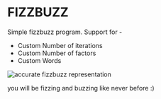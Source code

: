 <h1>FIZZBUZZ</h1>
<p>Simple fizzbuzz program. Support for - </p>
<ul>
  <li>Custom Number of iterations</li>
  <li>Custom Number of factors</li>
  <li>Custom Words</li>
</ul>

<img src = "https://i.pinimg.com/474x/9e/43/a2/9e43a2f821c8bc3abc9bb56f8bcf7896--funny-kitties-funny-pets.jpg" alt = "accurate fizzbuzz representation" />
<p>you will be fizzing and buzzing like never before :)</p>
